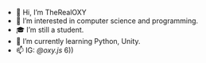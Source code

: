 - 👋 Hi, I’m TheRealOXY
- 👀 I’m interested in computer science and programming.
- 🎓 I’m still a student.
- 🌱 I’m currently learning Python, Unity.
- 📫 IG: _@oxy.js_ 6))
